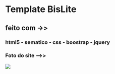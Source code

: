# Template BisLite 

## feito com ->>
### html5 - sematico - css - boostrap - jquery 

### Foto do site -->>

<img src="http://streetsmash.com/wp-content/uploads/2013/05/bislite-_thumb.jpg">
